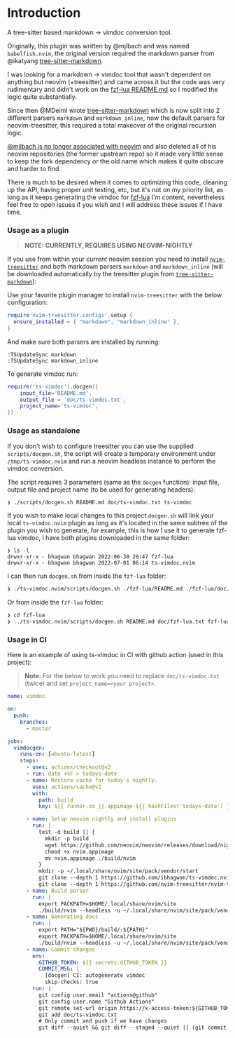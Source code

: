 # Introduction

A tree-sitter based markdown -> vimdoc conversion tool.

Originally, this plugin was written by @mjlbach and was named `babelfish.nvim`,
the original version required the markdown parser from @ikatyang
[tree-sitter-markdown](https://github.com/ikatyang/tree-sitter-markdown).

I was looking for a markdown -> vimdoc tool that wasn't dependent on anything
but neovim (+treesitter) and came across it but the code was very rudimentary
and didn't work on the [fzf-lua
README.md](https://github.com/ibhagwan/fzf-lua/blob/main/README.md) so I
modified the logic quite substantially.

Since then @MDeiml wrote
[tree-sitter-markdown](https://github.com/MDeiml/tree-sitter-markdown) which
is now split into 2 different parsers `markdown` and `markdown_inline`, now
the default parsers for neovim-treesitter, this required a total makeover of
the original recursion logic.

[@mjlbach is no longer associated with
neovim](https://www.reddit.com/r/neovim/comments/vd0vim/anyone_know_whats_going_on_with_mjldach/)
and also deleted all of his neovim repositories (the former upstream repo) so
it made very little sense to keep the fork dependency or the old name which
makes it quite obscure and harder to find.

There is much to be desired when it comes to optimizing this code, cleaning up
the API, having proper unit testing, etc, but it's not on my priority list, as
long as it keeps generating the vimdoc for
[fzf-lua](https://github.com/ibhagwan/fzf-lua) I'm content, nevertheless
feel free to open issues if you wish and I will address these issues if I have
time.

### Usage as a plugin

> **NOTE: CURRENTLY, REQUIRES USING NEOVIM-NIGHTLY**

If you use from within your *current* neovim session you need to install
[`nvim-treesitter`](https://github.com/nvim-treesitter/nvim-treesitter) and
both markdown parsers `markdown` and `markdown_inline` (will be downloaded
automatically by the treesitter plugin from
[`tree-sitter-markdown`](https://github.com/MDeiml/tree-sitter-markdown)):

Use your favorite plugin manager to install `nvim-treesitter` with the below
configuration:

```lua
require'nvim-treesitter.configs'.setup {
  ensure_installed = { "markdown", "markdown_inline" },
}
```

And make sure both parsers are installed by running:
```
:TSUpdateSync markdown
:TSUpdateSync markdown_inline
```

To generate vimdoc run:
```lua
require('ts-vimdoc').docgen({
	input_file='README.md',
	output_file = 'doc/ts-vimdoc.txt',
	project_name='ts-vimdoc',
})
```

### Usage as standalone

If you don't wish to configure treesitter you can use the supplied
`scripts/docgen.sh`, the script will create a temporary environment under
`/tmp/ts-vimdoc.nvim` and run a neovim headless instance to perform the
vimdoc conversion.

The script requires 3 parameters (same as the `docgen` function): input file,
output file and project name (to be used for generating headers):
```sh
❯ ./scripts/docgen.sh README.md doc/ts-vimdoc.txt ts-vimdoc
```

If you wish to make local changes to this project `docgen.sh` will link your
local `ts-vimdoc.nvim` plugin as long as it's located in the same subtree of
the plugin you wish to generate, for example, this is how I use it to generate
fzf-lua vimdoc, I have both plugins downloaded in the same folder:

```
❯ ls -l
drwxr-xr-x - bhagwan bhagwan 2022-06-30 20:47 fzf-lua
drwxr-xr-x - bhagwan bhagwan 2022-07-01 06:14 ts-vimdoc.nvim
```
I can then run `docgen.sh` from inside the `fzf-lua` folder:
```sh
❯ ./ts-vimdoc.nvim/scripts/docgen.sh ./fzf-lua/README.md ./fzf-lua/doc/fzf-lua.txt fzf-lua
```

Or from inside the `fzf-lua` folder:
```sh
❯ cd fzf-lua
❯ ../ts-vimdoc.nvim/scripts/docgen.sh README.md doc/fzf-lua.txt fzf-lua
```

### Usage in CI

Here is an example of using ts-vimdoc in CI with github action (used in this
project):

> **Note:** For the below to work you need to replace `doc/ts-vimdoc.txt`
> (twice) and set `project_name=<your project>`.

```yaml
name: vimdoc

on:
  push:
    branches:
      - master

jobs:
  vimdocgen:
    runs-on: [ubuntu-latest]
    steps:
      - uses: actions/checkout@v2
      - run: date +%F > todays-date
      - name: Restore cache for today's nightly.
        uses: actions/cache@v2
        with:
          path: build
          key: ${{ runner.os }}-appimage-${{ hashFiles('todays-date') }}

      - name: Setup neovim nightly and install plugins
        run: |
          test -d build || {
            mkdir -p build
            wget https://github.com/neovim/neovim/releases/download/nightly/nvim.appimage
            chmod +x nvim.appimage
            mv nvim.appimage ./build/nvim
          }
          mkdir -p ~/.local/share/nvim/site/pack/vendor/start
          git clone --depth 1 https://github.com/ibhagwan/ts-vimdoc.nvim ~/.local/share/nvim/site/pack/vendor/start/ts-vimdoc.nvim
          git clone --depth 1 https://github.com/nvim-treesitter/nvim-treesitter ~/.local/share/nvim/site/pack/vendor/start/nvim-treesitter
      - name: Build parser
        run: |
          export PACKPATH=$HOME/.local/share/nvim/site
          ./build/nvim --headless -u ~/.local/share/nvim/site/pack/vendor/start/ts-vimdoc.nvim/scripts/init.lua -c "TSUpdateSync markdown" -c "TSUpdateSync markdown_inline" -c "qa"
      - name: Generating docs
        run: |
          export PATH="${PWD}/build/:${PATH}"
          export PACKPATH=$HOME/.local/share/nvim/site
          ./build/nvim --headless -u ~/.local/share/nvim/site/pack/vendor/start/ts-vimdoc.nvim/scripts/init.lua  -c "lua require('ts-vimdoc').docgen({input_file='README.md', output_file='doc/ts-vimdoc.txt', project_name='ts-vimdoc'})" -c "qa"
      - name: Commit changes
        env:
          GITHUB_TOKEN: ${{ secrets.GITHUB_TOKEN }}
          COMMIT_MSG: |
            [docgen] CI: autogenerate vimdoc
            skip-checks: true
        run: |
          git config user.email "actions@github"
          git config user.name "Github Actions"
          git remote set-url origin https://x-access-token:${GITHUB_TOKEN}@github.com/${GITHUB_REPOSITORY}.git
          git add doc/ts-vimdoc.txt
          # Only commit and push if we have changes
          git diff --quiet && git diff --staged --quiet || (git commit -m "${COMMIT_MSG}"; git push origin HEAD:${GITHUB_REF})
```
